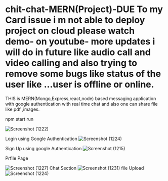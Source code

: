# chit-chat-MERN(Project)-DUE To my Card issue i m not able to deploy project on cloud please watch demo- on youtube-  more updates i will do in future like audio call and video calling and also trying to remove some bugs like status of the user like ...user is offline or online.
THIS is MERN(Mongo,Express,react,node) based messaging  application with google authentication with real time chat and also one can share file like pdf ,images.

npm start run


![Screenshot (1222)](https://user-images.githubusercontent.com/122516735/215248717-aba15178-7c9b-455f-b1f3-958bc3d157f2.png)

Login using Google Authentication 
![Screenshot (1224)](https://user-images.githubusercontent.com/122516735/215248780-e3abda71-c3c3-48d1-a0c3-64527e71365f.png)

Sign Up using google Authentication
![Screenshot (1215)](https://user-images.githubusercontent.com/122516735/215249064-392598af-e09c-49aa-9a90-8cd9d96b7888.png)

Prfile Page

![Screenshot (1227)](https://user-images.githubusercontent.com/122516735/215248787-3607e2ef-5bfa-4702-9f87-c7d1045e6b46.png)
Chat Section
![Screenshot (1231)](https://user-images.githubusercontent.com/122516735/215248799-fb738487-0a5f-4fe1-8446-7e32c3585c50.png)
file Upload
![Screenshot (1224)](https://user-images.githubusercontent.com/122516735/215248811-27189af3-8a20-4764-886f-15e99c3c9e98.png)
